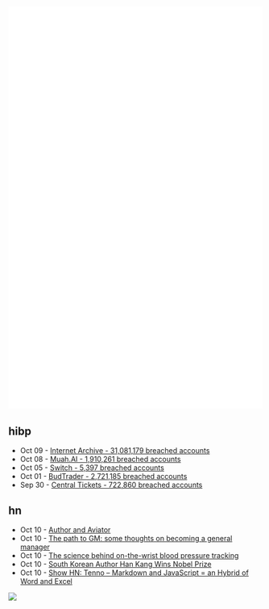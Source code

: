 ![Metrics](https://raw.githubusercontent.com/phixion/phixion/master/metrics.svg)

## hibp

<!--
for https://github.com/phixion/phixion/blob/main/.github/workflows/feeds.yml
-->
<!--START_SECTION:haveibeenpwnd-->
- Oct 09 - [Internet Archive - 31,081,179 breached accounts](https://haveibeenpwned.com/PwnedWebsites#InternetArchive)
- Oct 08 - [Muah.AI - 1,910,261 breached accounts](https://haveibeenpwned.com/PwnedWebsites#Muah)
- Oct 05 - [Switch - 5,397 breached accounts](https://haveibeenpwned.com/PwnedWebsites#Switch)
- Oct 01 - [BudTrader - 2,721,185 breached accounts](https://haveibeenpwned.com/PwnedWebsites#BudTrader)
- Sep 30 - [Central Tickets - 722,860 breached accounts](https://haveibeenpwned.com/PwnedWebsites#CentralTickets)
<!--END_SECTION:haveibeenpwnd-->

## hn

<!--
for https://github.com/phixion/phixion/blob/main/.github/workflows/feeds.yml
-->
<!--START_SECTION:hn-->
- Oct 10 - [Author and Aviator](https://literaryreview.co.uk/author-aviator)
- Oct 10 - [The path to GM: some thoughts on becoming a general manager](https://learn.microsoft.com/en-us/archive/blogs/techtalk/the-path-to-gm-some-thoughts-on-becoming-a-general-manager)
- Oct 10 - [The science behind on-the-wrist blood pressure tracking](https://www.empirical.health/blog/apple-watch-blood-pressure/)
- Oct 10 - [South Korean Author Han Kang Wins Nobel Prize](https://www.aljazeera.com/news/2024/10/10/south-koreas-han-kang-wins-2024-nobel-prize-in-literature)
- Oct 10 - [Show HN: Tenno – Markdown and JavaScript = an Hybrid of Word and Excel](https://tenno.app)
<!--END_SECTION:hn-->

<!--
for https://yhype.me
-->
![](https://hit.yhype.me/github/profile?user_id=13013670)
